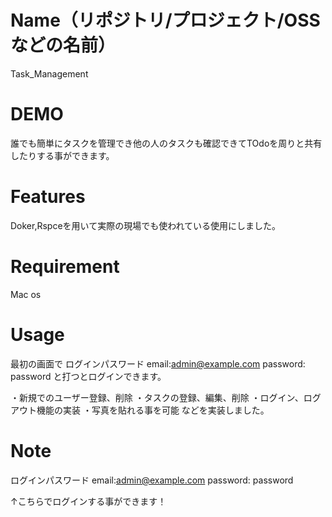 # Name（リポジトリ/プロジェクト/OSSなどの名前）
 
Task_Management
 
# DEMO
 
誰でも簡単にタスクを管理でき他の人のタスクも確認できてTOdoを周りと共有したりする事ができます。
 
# Features
 
Doker,Rspceを用いて実際の現場でも使われている使用にしました。
 
# Requirement
 
Mac os 
 
# Usage
 最初の画面で
 ログインパスワード
email:admin@example.com 
password: password
と打つとログインできます。

・新規でのユーザー登録、削除
・タスクの登録、編集、削除
・ログイン、ログアウト機能の実装
・写真を貼れる事を可能
などを実装しました。

 
# Note
 
ログインパスワード
email:admin@example.com 
password: password

↑こちらでログインする事ができます！
 